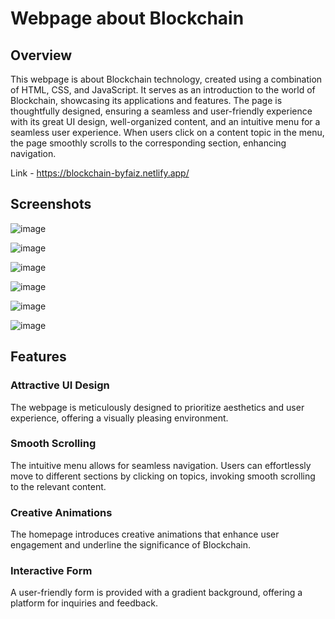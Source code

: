 # Webpage about Blockchain

## Overview

This webpage is about Blockchain technology, created using a combination of HTML, CSS, and JavaScript. It serves as an introduction to the world of Blockchain, showcasing its applications and features. The page is thoughtfully designed, ensuring a seamless and user-friendly experience with its great UI design, well-organized content, and an intuitive menu for a seamless user experience. When users click on a content topic in the menu, the page smoothly scrolls to the corresponding section, enhancing navigation.

Link - https://blockchain-byfaiz.netlify.app/

## Screenshots

![image](https://github.com/mdfaiz1201/Webpage/assets/69683571/aa30303a-89a7-42a3-b822-b034e5355375)



![image](https://github.com/mdfaiz1201/Webpage/assets/69683571/01642eee-d82a-4f7e-accb-82fdc7ed0d11)



![image](https://github.com/mdfaiz1201/Webpage/assets/69683571/865b876e-65f9-4311-9371-35b4f9a9572c)



![image](https://github.com/mdfaiz1201/Webpage/assets/69683571/a1b28992-3608-47e0-9877-13cfb863d94d)



![image](https://github.com/mdfaiz1201/Webpage/assets/69683571/c7a3f645-d4e7-4d9d-8b59-f2b5fa7c31b0)



![image](https://github.com/mdfaiz1201/Webpage/assets/69683571/c980951f-018d-4428-ba2d-980dc85a713a)


## Features

### Attractive UI Design

The webpage is meticulously designed to prioritize aesthetics and user experience, offering a visually pleasing environment.

### Smooth Scrolling

The intuitive menu allows for seamless navigation. Users can effortlessly move to different sections by clicking on topics, invoking smooth scrolling to the relevant content.

### Creative Animations

The homepage introduces creative animations that enhance user engagement and underline the significance of Blockchain.

### Interactive Form

A user-friendly form is provided with a gradient background, offering a platform for inquiries and feedback.
